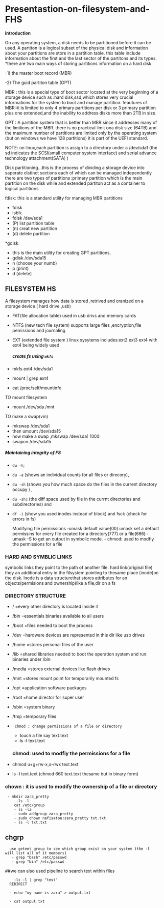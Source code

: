 
# Presentastion-on-filesystem-and-FHS

**introduction**

  On any operating system, a disk needs to be partitioned before it can be used. A partiton is a logical subset of the physical disk and information about your partitions are store in a partition table. this table include information about the first and the last sector of the partitons and its types.
*there are two main ways of storing partitions information on a hard disk 

   -1) the master boot record (MBR)
   
   -2) The guid partiton table (GPT)
   
MBR : this is a special type of boot sector located at the very beginning of a storage device such as :hard                   disk,ssd,which stores very crucial informations for the system to boot and manage partition.
     feautures of MBR::it is limited to only 4 primary partitions per disk or 3 primary partition plus one extended,and        the inability to address disks more than 2TB in size.

GPT : A partition system that is better than MBR since it addresses many of the limitions of the MBR. there is no practical limit ona disk size (64TB) and the maximum number of partitions are limited only by the operating system (but on windows we have 128 partitions) it is part of the UEFI  standard.

NOTE: on linux,each partition is assign to a directory under a /dev/sda1 (the sd indicates the SCSI(small computer system interface) and serial advance technology attachment(SATA) )

Disk partitioning...this is the process of dividing a storage device into saperate distinct sections each of which can be managed independently
there are two types of partitions :primary partition which is the main partition on the disk while and extended partiton act as a container to logical partitions 

 fdisk: this is a standard utility for managing MBR partitions 
 - fdisk
 - lsblk
 - fdisk /dev/sda1
 - (P) list partition table
 - (n) creat new partition
 - (d) delete partition
    
*gdisk:
- this is the main utility for creating GPT partitions.
- gdisk /dev/sda15
- n (choose your numb)
- p (print)
- d (delete)  
## FILESYSTEM HS

A filesystem manages how data is stored ,retrived and oranized on a storage device ( hard drive ,usb)
- FAT(file allocation table) used in usb drivs and memory cards
- NTFS (new tech file system) supports large files ,encryption,file pemissions and journaling.
- EXT (extended file system ) linux sysytems includes:ext2 ext3 ext4 with ext4 being widely used

  ##### create fs using ```mkfs```
  
- mkfs.ext4 /dev/sda1
- mount | grep ext4
- cat /proc/self/mountinfo
  
TO mount filesystem 
  - mount /dev/sda /mnt
  
TO make a swap(vm) 
- mkswap /dev/sda1  
- then umount /dev/sda15 
- now make a swap ,mkswap /dev/sda1 1000 
- swapon /dev/sda15 
         
##### Maintaining integrity of FS

- ```du -h```;
- ```du -a```  (shows an individual counts for all files or direcory),
- ```du -sh``` (shows you how much space do the files in the current directory occupy ) ,
- ```du -shc``` (the diff space used by file in the currnt directories and subdirectories) and 
- ```df -i``` (show you used inodes instead of block) and fsck (check for errors in fs)



  Modifying file permissions 
      -umask default value(00)  umask set a default permissins for every file created  for a directory(777) or a file(666)
      - umask -S to get an output in symbolic mode.
      - chmod: used to modfiy the permissions for a file
  
### HARD AND SYMBLIC LINKS

 symbolic links they point to the path of another file. hard link(original file) they an additional entry in the filsystem pointing to thesame place (inode)on the disk.
Inode is a data structurethat stores attributes for an objects(permisions and ownership)like a file,dir on a fs

  ### DIRECTORY STRUCTURE
  
  - / =every other directory is located inside it
  - /bin =essentials binaries available to all users
  - /boot =files needed to boot the process 
  - /dev =hardware devices are represented in this dir like usb drives 
  - /home =stores personal files of the user 
  - /lib =shared libraries needed to boot the operation system and run binaries under /bin 
  - /media =stores external devices like flash drives 
  - /mnt =stores mount point for temporarily mounted fs 
  - /opt =application software packages 
  - /root =home director for super user 
  - /sbin =system binary 
  - /tmp =temporary files
  - 
         chmod : change permissions of a file or directory
       - touch a file say text.text 
       - ls -l text.text
  
    ### chmod: used to modfiy the permissions for a file 
   - chmod u+g+rw-x,o-rwx text.text 
   - ls -l text.text               (chmod 660 text.text thesame but in binary form)
      
  ### chown : it is used to modify the ownership of a file or directory
     
     - mkdir zara_pretty
         -ls -l
        cat /etc/group
        - ls -la
        - sudo addgroup zara_pretty 
        - sudo chown nafisatou:zara_pretty txt.txt 
        - ls -l txt.txt 
  ## chgrp
      use getent group to see which group exist on your system (the -l will list all of it members)
       - grep "bash" /etc/passwd  
       - grep "bin" /etc/passwd 
   
  ##we can also used pipeline to search text within files
  
        -ls -l | grep "test" 
      REDIRECT  
      
      - echo "my name is zara" > output.txt 
      
      - cat output.txt
      
      
      
      
      
      
           
      
      

 
  
